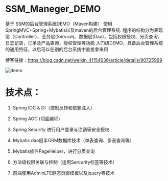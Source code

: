 # SSM_Maneger_DEMO
基于 SSM的后台管理系统DEMO（Maven构建）
使用SpringMVC+Spring+Mybatis以及maven的后台管理系统.
程序的结构分为表现层（Controller）、业务层(Service)、数据层(Dao)，包括权限授权、分页查询、日志记录，订单及产品查询，授权管理等功能
入门级DEMO，具备后台管理系统的通用特征，以后可以在别的后台系统中直接拿来用

博客链接：https://blog.csdn.net/weixin_41154636/article/details/90725969

![demo](https://github.com/XiaoZhong233/SSM_Maneger_DEMO/blob/master/demo.PNG)

# 技术点：
1. Spring IOC & DI（控制反转和依赖注入）

2. Spring AOC (切面编程)

3. Spring Security 进行用户登录与注销等安全授权

4. Mybatis dao层半ORM数据库技术（单表查询、多表查询等）

5. Mybatis插件PageHelper，进行分页查询

6. 方法级权限关联与控制（运用Sercurity标签等技术）

7. 前端使用AdminLTE静态页面模板以及jquery等技术
